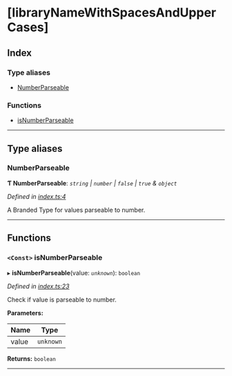 #  [libraryNameWithSpacesAndUpperCases]

## Index

### Type aliases

* [NumberParseable](#numberparseable)

### Functions

* [isNumberParseable](#isnumberparseable)

---

## Type aliases

<a id="numberparseable"></a>

###  NumberParseable

**Ƭ NumberParseable**: *`string` \| `number` \| `false` \| `true` & `object`*

*Defined in [index.ts:4](https://github.com/VitorLuizC/typescript-library-boilerplate/blob/343c2e1/src/index.ts#L4)*

A Branded Type for values parseable to number.

___

## Functions

<a id="isnumberparseable"></a>

### `<Const>` isNumberParseable

▸ **isNumberParseable**(value: *`unknown`*): `boolean`

*Defined in [index.ts:23](https://github.com/VitorLuizC/typescript-library-boilerplate/blob/343c2e1/src/index.ts#L23)*

Check if value is parseable to number.

**Parameters:**

| Name | Type |
| ------ | ------ |
| value | `unknown` |

**Returns:** `boolean`

___


